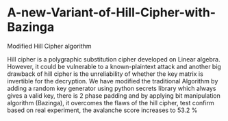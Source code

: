 # A-new-Variant-of-Hill-Cipher-with-Bazinga
Modified Hill Cipher algorithm

Hill cipher is a polygraphic substitution cipher developed on Linear algebra. However, it could be vulnerable to a known-plaintext attack and another big drawback of hill cipher is the unreliability of whether the key matrix is invertible for the decryption. We have modified the traditional Algorithm by adding a random key generator using python secrets library which always gives a valid key, there is 2 phase padding and by applying bit manipulation algorithm (Bazinga), it overcomes the flaws of the hill cipher, test confirm based on real experiment, the avalanche score increases to 53.2 %
